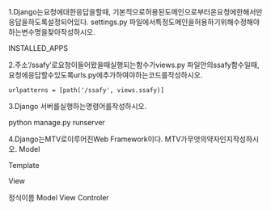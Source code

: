 1.Django는요청에대한응답을할때, 기본적으로허용된도메인으로부터온요청에한해서만응답을하도록설정되어있다. settings.py 파일에서특정도메인을허용하기위해수정해야하는변수명을찾아작성하시오.

INSTALLED_APPS



2.주소‘/ssafy’로요청이들어왔을때실행되는함수가views.py 파일안의ssafy함수일때, 요청에응답할수있도록urls.py에추가하여야하는코드를작성하시오.

`urlpatterns = [path('/ssafy', views.ssafy)]`



3.Django 서버를실행하는명령어를작성하시오.

python manage.py runserver



4.Django는MTV로이루어진Web Framework이다. MTV가무엇의약자인지작성하시오.
Model

Template

View

정식이름 Model View Controler